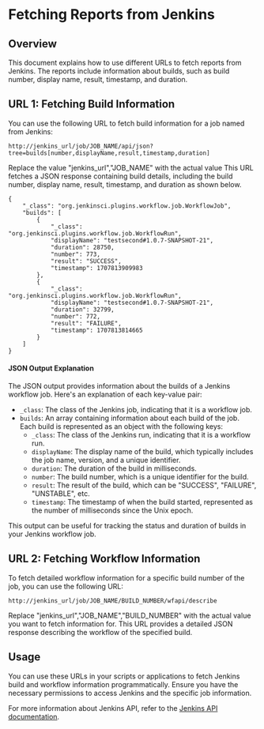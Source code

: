 # Fetching Reports from Jenkins

## Overview
This document explains how to use different URLs to fetch reports from Jenkins. The reports include information about builds, such as build number, display name, result, timestamp, and duration.

## URL 1: Fetching Build Information
You can use the following URL to fetch build information for a job named from Jenkins:

```
http://jenkins_url/job/JOB_NAME/api/json?tree=builds[number,displayName,result,timestamp,duration]
```

Replace the value "jenkins_url","JOB_NAME" with the actual value
This URL fetches a JSON response containing build details, including the build number, display name, result, timestamp, and duration as shown below.

```
{
    "_class": "org.jenkinsci.plugins.workflow.job.WorkflowJob",
    "builds": [
        {
            "_class": "org.jenkinsci.plugins.workflow.job.WorkflowRun",
            "displayName": "testsecond#1.0.7-SNAPSHOT-21",
            "duration": 28750,
            "number": 773,
            "result": "SUCCESS",
            "timestamp": 1707813909983
        },
        {
            "_class": "org.jenkinsci.plugins.workflow.job.WorkflowRun",
            "displayName": "testsecond#1.0.7-SNAPSHOT-21",
            "duration": 32799,
            "number": 772,
            "result": "FAILURE",
            "timestamp": 1707813814665
        }
    ]
}

```
#### JSON Output Explanation

The JSON output provides information about the builds of a Jenkins workflow job. Here's an explanation of each key-value pair:

- `_class`: The class of the Jenkins job, indicating that it is a workflow job.
- `builds`: An array containing information about each build of the job. Each build is represented as an object with the following keys:
  - `_class`: The class of the Jenkins run, indicating that it is a workflow run.
  - `displayName`: The display name of the build, which typically includes the job name, version, and a unique identifier.
  - `duration`: The duration of the build in milliseconds.
  - `number`: The build number, which is a unique identifier for the build.
  - `result`: The result of the build, which can be "SUCCESS", "FAILURE", "UNSTABLE", etc.
  - `timestamp`: The timestamp of when the build started, represented as the number of milliseconds since the Unix epoch.

This output can be useful for tracking the status and duration of builds in your Jenkins workflow job.

## URL 2: Fetching Workflow Information
To fetch detailed workflow information for a specific build number of the job, you can use the following URL:

```
http://jenkins_url/job/JOB_NAME/BUILD_NUMBER/wfapi/describe
```

Replace "jenkins_url","JOB_NAME","BUILD_NUMBER" with the actual value you want to fetch information for. This URL provides a detailed JSON response describing the workflow of the specified build.

## Usage
You can use these URLs in your scripts or applications to fetch Jenkins build and workflow information programmatically. Ensure you have the necessary permissions to access Jenkins and the specific job information.

For more information about Jenkins API, refer to the [Jenkins API documentation](https://www.jenkins.io/doc/book/using/remote-access-api/).
```
